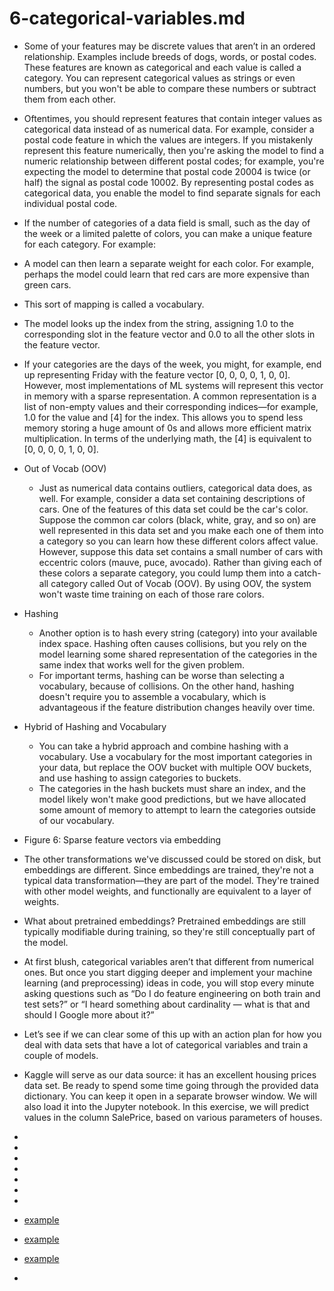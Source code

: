 # 6-categorical-variables.md

- Some of your features may be discrete values that aren’t in an ordered relationship. Examples include breeds of dogs, words, or postal codes. These features are known as categorical and each value is called a category. You can represent categorical values as strings or even numbers, but you won't be able to compare these numbers or subtract them from each other.
- Oftentimes, you should represent features that contain integer values as categorical data instead of as numerical data. For example, consider a postal code feature in which the values are integers. If you mistakenly represent this feature numerically, then you're asking the model to find a numeric relationship between different postal codes; for example, you're expecting the model to determine that postal code 20004 is twice (or half) the signal as postal code 10002. By representing postal codes as categorical data, you enable the model to find separate signals for each individual postal code.
- If the number of categories of a data field is small, such as the day of the week or a limited palette of colors, you can make a unique feature for each category. For example:
- A model can then learn a separate weight for each color. For example, perhaps the model could learn that red cars are more expensive than green cars.
- This sort of mapping is called a vocabulary.
- The model looks up the index from the string, assigning 1.0 to the corresponding slot in the feature vector and 0.0 to all the other slots in the feature vector.
- If your categories are the days of the week, you might, for example, end up representing Friday with the feature vector [0, 0, 0, 0, 1, 0, 0]. However, most implementations of ML systems will represent this vector in memory with a sparse representation. A common representation is a list of non-empty values and their corresponding indices—for example, 1.0 for the value and [4] for the index. This allows you to spend less memory storing a huge amount of 0s and allows more efficient matrix multiplication. In terms of the underlying math, the [4] is equivalent to [0, 0, 0, 0, 1, 0, 0].
- Out of Vocab (OOV)
    - Just as numerical data contains outliers, categorical data does, as well. For example, consider a data set containing descriptions of cars. One of the features of this data set could be the car's color. Suppose the common car colors (black, white, gray, and so on) are well represented in this data set and you make each one of them into a category so you can learn how these different colors affect value. However, suppose this data set contains a small number of cars with eccentric colors (mauve, puce, avocado). Rather than giving each of these colors a separate category, you could lump them into a catch-all category called Out of Vocab (OOV). By using OOV, the system won't waste time training on each of those rare colors.
- Hashing
    - Another option is to hash every string (category) into your available index space. Hashing often causes collisions, but you rely on the model learning some shared representation of the categories in the same index that works well for the given problem.
    - For important terms, hashing can be worse than selecting a vocabulary, because of collisions. On the other hand, hashing doesn't require you to assemble a vocabulary, which is advantageous if the feature distribution changes heavily over time.
- Hybrid of Hashing and Vocabulary
    - You can take a hybrid approach and combine hashing with a vocabulary. Use a vocabulary for the most important categories in your data, but replace the OOV bucket with multiple OOV buckets, and use hashing to assign categories to buckets.
    - The categories in the hash buckets must share an index, and the model likely won't make good predictions, but we have allocated some amount of memory to attempt to learn the categories outside of our vocabulary.
- Figure 6: Sparse feature vectors via embedding
- The other transformations we've discussed could be stored on disk, but embeddings are different. Since embeddings are trained, they're not a typical data transformation—they are part of the model. They're trained with other model weights, and functionally are equivalent to a layer of weights.
- What about pretrained embeddings? Pretrained embeddings are still typically modifiable during training, so they're still conceptually part of the model.




- At first blush, categorical variables aren’t that different from numerical ones. But once you start digging deeper and implement your machine learning (and preprocessing) ideas in code, you will stop every minute asking questions such as “Do I do feature engineering on both train and test sets?” or “I heard something about cardinality — what is that and should I Google more about it?”
- Let’s see if we can clear some of this up with an action plan for how you deal with data sets that have a lot of categorical variables and train a couple of models.
- Kaggle will serve as our data source: it has an excellent housing prices data set. Be ready to spend some time going through the provided data dictionary. You can keep it open in a separate browser window. We will also load it into the Jupyter notebook. In this exercise, we will predict values in the column SalePrice, based on various parameters of houses.
- 
- 
- 
- 
- 
- 
- 
- [example](https://towardsdatascience.com/machine-learning-on-categorical-variables-3b76ffe4a7cb)
- [example](https://github.com/nastyh/Feature-Engineering--House-Prices)
- [example]()
- 